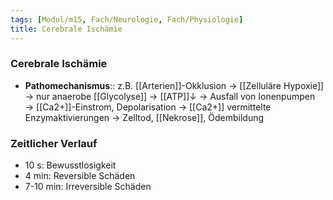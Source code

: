 ```yaml
---
tags: [Modul/m15, Fach/Neurologie, Fach/Physiologie]
title: Cerebrale Ischämie
---
```

### Cerebrale Ischämie 
- **Pathomechanismus**:: z.B. [[Arterien]]-Okklusion → [[Zelluläre Hypoxie]] → nur anaerobe [[Glycolyse]] → [[ATP]]↓ → Ausfall von Ionenpumpen → [[Ca2+]]-Einstrom, Depolarisation → [[Ca2+]] vermittelte Enzymaktivierungen → Zelltod, [[Nekrose]], Ödembildung

### Zeitlicher Verlauf
- 10 s: Bewusstlosigkeit
- 4 min: Reversible Schäden
- 7-10 min: Irreversible Schäden